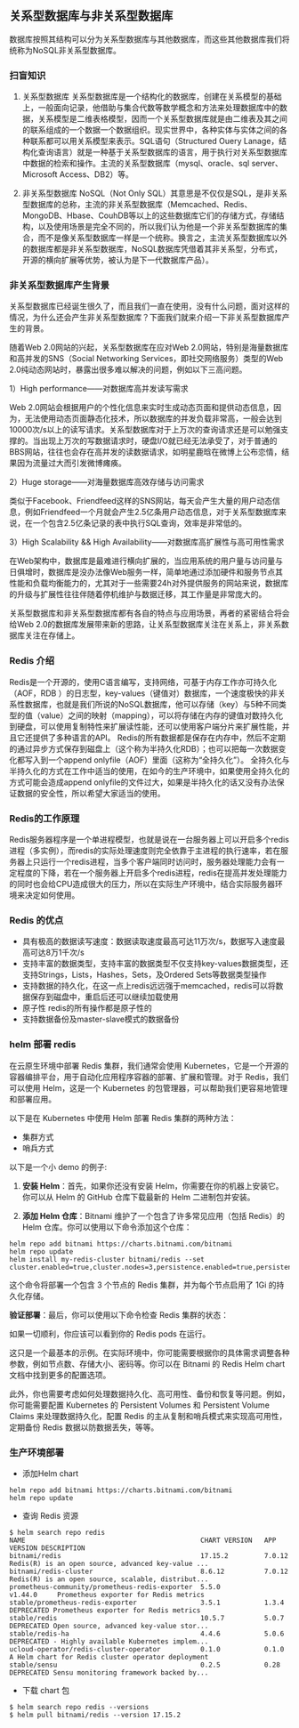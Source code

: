 ## **关系型数据库与非关系型数据库**

数据库按照其结构可以分为关系型数据库与其他数据库，而这些其他数据库我们将统称为NoSQL非关系型数据库。

### **扫盲知识**

1. 关系型数据库
关系型数据库是一个结构化的数据库，创建在关系模型的基础上，一般面向记录，他借助与集合代数等数学概念和方法来处理数据库中的数据，关系模型是二维表格模型，因而一个关系型数据库就是由二维表及其之间的联系组成的一个数据一个数据组织。现实世界中，各种实体与实体之间的各种联系都可以用关系模型来表示。SQL语句（Structured Ouery Lanage，结构化查询语言）就是一种基于关系型数据库的语言，用于执行对关系型数据库中数据的检索和操作。主流的关系型数据库（mysql、oracle、sql server、Microsoft Access、DB2）等。

2. 非关系型数据库
NoSQL（Not Only SQL）其意思是不仅仅是SQL，是非关系型数据库的总称，主流的非关系型数据库（Memcached、Redis、MongoDB、Hbase、CouhDB等以上的这些数据库它们的存储方式，存储结构，以及使用场景是完全不同的，所以我们认为他是一个非关系型数据库的集合，而不是像关系型数据库一样是一个统称。换言之，主流关系型数据库以外的数据库都是非关系型数据库，NoSQL数据库凭借着其非关系型，分布式，开源的横向扩展等优势，被认为是下一代数据库产品）。




### **非关系型数据库产生背景**


关系型数据库已经诞生很久了，而且我们一直在使用，没有什么问题，面对这样的情况，为什么还会产生非关系型数据库？下面我们就来介绍一下非关系型数据库产生的背景。

  随着Web 2.0网站的兴起，关系型数据库在应对Web 2.0网站，特别是海量数据库和高并发的SNS（Social Networking Services，即社交网络服务）类型的Web 2.0纯动态网站时，暴露出很多难以解决的问题，例如以下三高问题。

1）High performance——对数据库高并发读写需求

  Web 2.0网站会根据用户的个性化信息来实时生成动态页面和提供动态信息，因为，无法使用动态页面静态化技术，所以数据库的并发负载非常高，一般会达到10000次/s以上的读写请求。关系型数据库对于上万次的查询请求还是可以勉强支撑的。当出现上万次的写数据请求时，硬盘I/O就已经无法承受了，对于普通的BBS网站，往往也会存在高并发的读数据请求，如明星鹿晗在微博上公布恋情，结果因为流量过大而引发微博瘫痪。

2）Huge storage——对海量数据库高效存储与访问需求

  类似于Facebook、Friendfeed这样的SNS网站，每天会产生大量的用户动态信息，例如Friendfeed一个月就会产生2.5亿条用户动态信息，对于关系型数据库来说，在一个包含2.5亿条记录的表中执行SQL查询，效率是非常低的。

3）High Scalability && High Availability——对数据库高扩展性与高可用性需求

  在Web架构中，数据库是最难进行横向扩展的，当应用系统的用户量与访问量与日俱增时，数据库是没办法像Web服务一样，简单地通过添加硬件和服务节点其性能和负载均衡能力的，尤其对于一些需要24h对外提供服务的网站来说，数据库的升级与扩展性往往伴随着停机维护与数据迁移，其工作量是非常庞大的。

  关系型数据库和非关系型数据库都有各自的特点与应用场景，再者的紧密结合将会给Web 2.0的数据库发展带来新的思路，让关系型数据库关注在关系上，非关系数据库关注在存储上。


### **Redis 介绍**

Redis是一个开源的，使用C语言编写，支持网络，可基于内存工作亦可持久化（AOF，RDB ）的日志型，key-values（键值对）数据库，一个速度极快的非关系性数据库，也就是我们所说的NoSQL数据库，他可以存储（key）与5种不同类型的值（value）之间的映射（mapping），可以将存储在内存的键值对数持久化到硬盘，可以使用复制特性来扩展读性能，还可以使用客户端分片来扩展性能，并且它还提供了多种语言的API。
Redis的所有数据都是保存在内存中，然后不定期的通过异步方式保存到磁盘上（这个称为半持久化RDB）；也可以把每一次数据变化都写入到一个append onlyfile（AOF）里面（这称为“全持久化”）。
全持久化与半持久化的方式在工作中适当的使用，在如今的生产环境中，如果使用全持久化的方式可能会造成append onlyfile的文件过大，如果是半持久化的话又没有办法保证数据的安全性，所以希望大家适当的使用。



### **Redis的工作原理**



Redis服务器程序是一个单进程模型，也就是说在一台服务器上可以开启多个redis进程（多实例），而redis的实际处理速度则完全依靠于主进程的执行速率，若在服务器上只运行一个redis进程，当多个客户端同时访问时，服务器处理能力会有一定程度的下降，若在一个服务器上开启多个redis进程，redis在提高并发处理能力的同时也会给CPU造成很大的压力，所以在实际生产环境中，结合实际服务器环境来决定如何使用。



### Redis 的优点

- 具有极高的数据读写速度：数据读取速度最高可达11万次/s，数据写入速度最高可达8万1千次/s
- 支持丰富的数据类型，支持丰富的数据类型不仅支持key-values数据类型，还支持Strings，Lists，Hashes，Sets，及Ordered Sets等数据类型操作
- 支持数据的持久化，在这一点上redis远远强于memcached，redis可以将数据保存到磁盘中，重启后还可以继续加载使用
- 原子性 redis的所有操作都是原子性的
- 支持数据备份及master-slave模式的数据备份



### **helm 部署 redis**

在云原生环境中部署 Redis 集群，我们通常会使用 Kubernetes，它是一个开源的容器编排平台，用于自动化应用程序容器的部署、扩展和管理。对于 Redis，我们可以使用 Helm，这是一个 Kubernetes 的包管理器，可以帮助我们更容易地管理和部署应用。

以下是在 Kubernetes 中使用 Helm 部署 Redis 集群的两种方法：



- 集群方式
- 哨兵方式


以下是一个小 demo 的例子:

1. **安装 Helm**：首先，如果你还没有安装 Helm，你需要在你的机器上安装它。你可以从 Helm 的 GitHub 仓库下载最新的 Helm 二进制包并安装。

2. **添加 Helm 仓库**：Bitnami 维护了一个包含了许多常见应用（包括 Redis）的 Helm 仓库。你可以使用以下命令添加这个仓库：

   

```
helm repo add bitnami https://charts.bitnami.com/bitnami
helm repo update
helm install my-redis-cluster bitnami/redis --set cluster.enabled=true,cluster.nodes=3,persistence.enabled=true,persistence.size=1Gi
```
这个命令将部署一个包含 3 个节点的 Redis 集群，并为每个节点启用了 1Gi 的持久化存储。

**验证部署**：最后，你可以使用以下命令检查 Redis 集群的状态：


如果一切顺利，你应该可以看到你的 Redis pods 在运行。

这只是一个最基本的示例。在实际环境中，你可能需要根据你的具体需求调整各种参数，例如节点数、存储大小、密码等。你可以在 Bitnami 的 Redis Helm chart 文档中找到更多的配置选项。

此外，你也需要考虑如何处理数据持久化、高可用性、备份和恢复等问题。例如，你可能需要配置 Kubernetes 的 Persistent Volumes 和 Persistent Volume Claims 来处理数据持久化，配置 Redis 的主从复制和哨兵模式来实现高可用性，定期备份 Redis 数据以防数据丢失，等等。




### **生产环境部署**

- 添加Helm chart

```
helm repo add bitnami https://charts.bitnami.com/bitnami
helm repo update
```

- 查询 Redis 资源

```
$ helm search repo redis 
NAME                                          	CHART VERSION	APP VERSION	DESCRIPTION
bitnami/redis                                 	17.15.2      	7.0.12     	Redis(R) is an open source, advanced key-value ...
bitnami/redis-cluster                         	8.6.12       	7.0.12     	Redis(R) is an open source, scalable, distribut...
prometheus-community/prometheus-redis-exporter	5.5.0        	v1.44.0    	Prometheus exporter for Redis metrics
stable/prometheus-redis-exporter              	3.5.1        	1.3.4      	DEPRECATED Prometheus exporter for Redis metrics
stable/redis                                  	10.5.7       	5.0.7      	DEPRECATED Open source, advanced key-value stor...
stable/redis-ha                               	4.4.6        	5.0.6      	DEPRECATED - Highly available Kubernetes implem...
ucloud-operator/redis-cluster-operator        	0.1.0        	0.1.0      	A Helm chart for Redis cluster operator deployment
stable/sensu                                  	0.2.5        	0.28       	DEPRECATED Sensu monitoring framework backed by...
```

- 下载 chart 包

```
$ helm search repo redis --versions
$ helm pull bitnami/redis --version 17.15.2
```